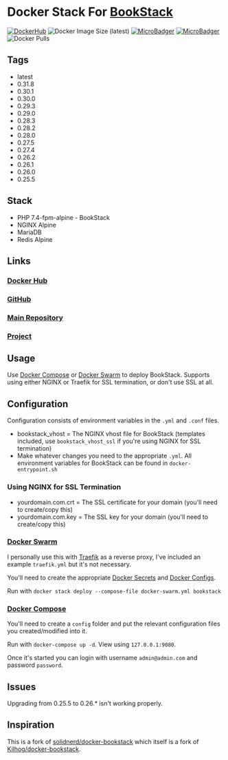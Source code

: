 # Docker Stack For [BookStack](https://github.com/BookStackApp/BookStack)

[![DockerHub](https://img.shields.io/docker/cloud/build/zeigren/bookstack)](https://hub.docker.com/r/zeigren/bookstack)
![Docker Image Size (latest)](https://img.shields.io/docker/image-size/zeigren/bookstack/latest)
[![MicroBadger](https://images.microbadger.com/badges/version/zeigren/bookstack.svg)](https://microbadger.com/images/zeigren/bookstack)
[![MicroBadger](https://images.microbadger.com/badges/commit/zeigren/bookstack.svg)](https://microbadger.com/images/zeigren/bookstack)
![Docker Pulls](https://img.shields.io/docker/pulls/zeigren/bookstack)

## Tags

- latest
- 0.31.8
- 0.30.1
- 0.30.0
- 0.29.3
- 0.29.0
- 0.28.3
- 0.28.2
- 0.28.0
- 0.27.5
- 0.27.4
- 0.26.2
- 0.26.1
- 0.26.0
- 0.25.5

## Stack

- PHP 7.4-fpm-alpine - BookStack
- NGINX Alpine
- MariaDB
- Redis Alpine

## Links

### [Docker Hub](https://hub.docker.com/r/zeigren/bookstack)

### [GitHub](https://github.com/Zeigren/docker-swarm-bookstack)

### [Main Repository](https://phabricator.kairohm.dev/diffusion/4/)

### [Project](https://phabricator.kairohm.dev/project/view/36/)

## Usage

Use [Docker Compose](https://docs.docker.com/compose/) or [Docker Swarm](https://docs.docker.com/engine/swarm/) to deploy BookStack. Supports using either NGINX or Traefik for SSL termination, or don't use SSL at all.

## Configuration

Configuration consists of environment variables in the `.yml` and `.conf` files.

- bookstack_vhost = The NGINX vhost file for BookStack (templates included, use `bookstack_vhost_ssl` if you're using NGINX for SSL termination)
- Make whatever changes you need to the appropriate `.yml`. All environment variables for BookStack can be found in `docker-entrypoint.sh`

### Using NGINX for SSL Termination

- yourdomain.com.crt = The SSL certificate for your domain (you'll need to create/copy this)
- yourdomain.com.key = The SSL key for your domain (you'll need to create/copy this)

### [Docker Swarm](https://docs.docker.com/engine/swarm/)

I personally use this with [Traefik](https://traefik.io/) as a reverse proxy, I've included an example `traefik.yml` but it's not necessary.

You'll need to create the appropriate [Docker Secrets](https://docs.docker.com/engine/swarm/secrets/) and [Docker Configs](https://docs.docker.com/engine/swarm/configs/).

Run with `docker stack deploy --compose-file docker-swarm.yml bookstack`

### [Docker Compose](https://docs.docker.com/compose/)

You'll need to create a `config` folder and put the relevant configuration files you created/modified into it.

Run with `docker-compose up -d`. View using `127.0.0.1:9080`.

Once it's started you can login with username `admin@admin.com` and password `password`.

## Issues

Upgrading from 0.25.5 to 0.26.* isn't working properly.

## Inspiration

This is a fork of [solidnerd/docker-bookstack](https://github.com/solidnerd/docker-bookstack) which itself is a fork of [Kilhog/docker-bookstack](https://github.com/Kilhog/docker-bookstack).
